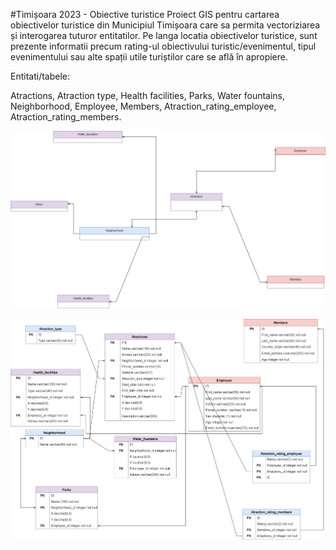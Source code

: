 #Timișoara 2023 - Obiective turistice
Proiect GIS pentru cartarea obiectivelor turistice din Municipiul Timișoara care sa permita vectoriziarea și interogarea tuturor entitatilor. Pe langa locatia obiectivelor turistice, sunt prezente informatii precum rating-ul obiectivului turistic/evenimentul, tipul evenimentului sau alte spații utile turiștilor care se află în apropiere.

Entitati/tabele:

Atractions,
Atraction type,
Health facilities,
Parks,
Water fountains,
Neighborhood,
Employee,
Members,
Atraction_rating_employee,
Atraction_rating_members.

![alt text](https://github.com/RalucaDB/RalucaB_DB_project/blob/main/Model%20abstract.jpg)


![alt text](https://github.com/RalucaDB/RalucaB_DB_project/blob/main/Model%20conceptual.jpg)

